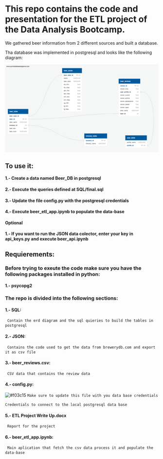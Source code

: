 # This repo contains the code and presentation for the ETL project of the Data Analysis Bootcamp.

We gathered beer information from 2 different sources and built a database.

Tha database was implemented in postgresql and looks like the following diagram:


![Beer data base](SQL/final_erd.png)

## To use it:

#### 1.- Create a data named Beer_DB in postgresql
#### 2.- Execute the queries defined at SQL/final.sql
#### 3.- Update the file config.py with the postgresql credentials
#### 4.- Execute beer_etl_app.ipynb to populate the data-base

#### Optional

#### 1.- If you want to run the JSON data colector, enter your key in api_keys.py and execute beer_api.ipynb

## Requierements:

### Before trying to exeute the code make sure you have the following packages installed in python:

#### 1.- psycopg2

### The repo is divided into the following sections:

#### 1.- SQL:
     Contain the erd diagram and the sql quieries to build the tables in postgresql
        
#### 2.- JSON:
     Contains the code used to get the data from brewerydb.com and export it as csv file

#### 3.- beer_reviews.csv:
     CSV data that contains the review data

#### 4.- config.py:
![#f03c15](https://placehold.it/15/f03c15/000000?text=+) `Make sure to update this file with you data base credentials`
        
    Credentials to connect to the local postgresql data base

#### 5.- ETL Project Write Up.docx
     Report for the project

#### 6.- beer_etl_app.ipynb:
     Main aplication that fetch the csv data process it and populate the data-base
